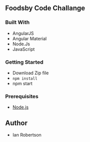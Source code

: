 ## Foodsby Code Challange


### Built With 

- AngularJS
- Angular Material 
- Node.Js
- JavaScript

### Getting Started 

- Download Zip file 
- ```npm install```
- npm start 

### Prerequisites

- [Node.js](https://nodejs.org/en/)

## Author

- Ian Robertson